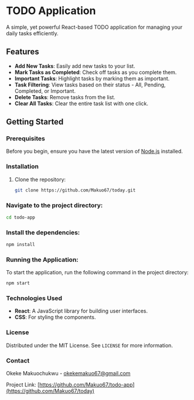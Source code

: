 # TODO Application

A simple, yet powerful React-based TODO application for managing your daily tasks efficiently.

## Features

- **Add New Tasks**: Easily add new tasks to your list.
- **Mark Tasks as Completed**: Check off tasks as you complete them.
- **Important Tasks**: Highlight tasks by marking them as important.
- **Task Filtering**: View tasks based on their status - All, Pending, Completed, or Important.
- **Delete Tasks**: Remove tasks from the list.
- **Clear All Tasks**: Clear the entire task list with one click.

## Getting Started

### Prerequisites

Before you begin, ensure you have the latest version of [Node.js](https://nodejs.org/) installed.

### Installation

1. Clone the repository:
   ```bash
   git clone https://github.com/Makuo67/today.git
   ```

### Navigate to the project directory:

```bash
cd todo-app
```

### Install the dependencies:

```bash
npm install
```

### Running the Application:

To start the application, run the following command in the project directory:

```bash
npm start
```

### Technologies Used

- **React**: A JavaScript library for building user interfaces.
- **CSS**: For styling the components.

### License

Distributed under the MIT License. See `LICENSE` for more information.

### Contact

Okeke Makuochukwu - okekemakuo67@gmail.com

Project Link: [https://github.com/Makuo67/todo-app](https://github.com/Makuo67/today)
